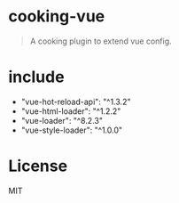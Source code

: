 # cooking-vue
> A cooking plugin to extend vue config.

# include
- "vue-hot-reload-api": "^1.3.2"
- "vue-html-loader": "^1.2.2"
- "vue-loader": "^8.2.3"
- "vue-style-loader": "^1.0.0"

# License
MIT